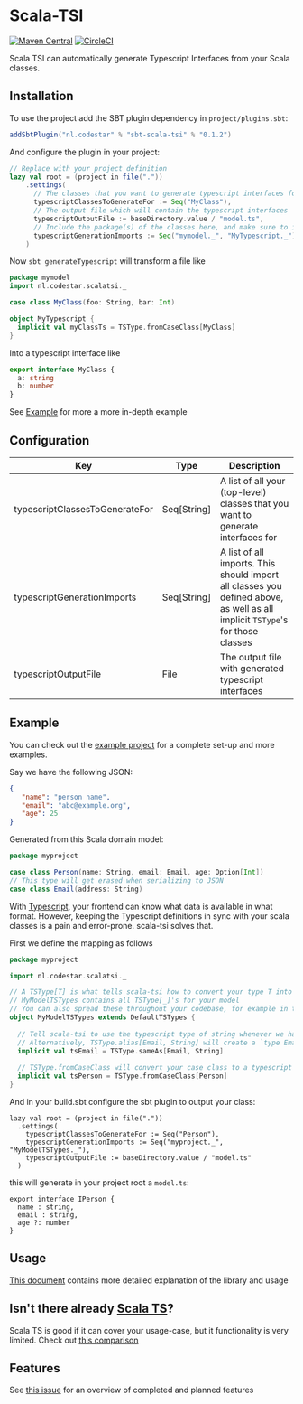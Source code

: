 # Scala-TSI

[![Maven Central](https://img.shields.io/maven-central/v/nl.codestar/scala-tsi_2.12.svg)](https://mvnrepository.com/artifact/nl.codestar/scala-tsi)
[![CircleCI](https://img.shields.io/circleci/project/github/code-star/scala-tsi/master.svg)](https://circleci.com/gh/code-star/scala-tsi/)

Scala TSI can automatically generate Typescript Interfaces from your Scala classes.

## Installation

To use the project add the SBT plugin dependency in `project/plugins.sbt`:

```scala
addSbtPlugin("nl.codestar" % "sbt-scala-tsi" % "0.1.2")
```

And configure the plugin in your project:
```scala
// Replace with your project definition
lazy val root = (project in file("."))
    .settings(
      // The classes that you want to generate typescript interfaces for
      typescriptClassesToGenerateFor := Seq("MyClass"),
      // The output file which will contain the typescript interfaces
      typescriptOutputFile := baseDirectory.value / "model.ts",
      // Include the package(s) of the classes here, and make sure to import your typescript conversions
      typescriptGenerationImports := Seq("mymodel._", "MyTypescript._")
    )
```

Now `sbt generateTypescript` will transform a file like
```scala
package mymodel
import nl.codestar.scalatsi._

case class MyClass(foo: String, bar: Int)

object MyTypescript {
  implicit val myClassTs = TSType.fromCaseClass[MyClass]
}
```

Into a typescript interface like
```typescript
export interface MyClass {
  a: string
  b: number
}
```

See [Example](#Example) for more a more in-depth example

## Configuration

| Key | Type | Description |
| --- | ---- | ----------- |
| typescriptClassesToGenerateFor | Seq[String] | A list of all your (top-level) classes that you want to generate interfaces for |
| typescriptGenerationImports | Seq[String] | A list of all imports. This should import all classes you defined above, as well as all implicit `TSType`'s for those classes |
| typescriptOutputFile | File | The output file with generated typescript interfaces

## Example

You can check out the [example project](example/) for a complete set-up and more examples.

Say we have the following JSON:
```json
{
   "name": "person name",
   "email": "abc@example.org",
   "age": 25
}
```

Generated from this Scala domain model:
```scala
package myproject

case class Person(name: String, email: Email, age: Option[Int])
// This type will get erased when serializing to JSON
case class Email(address: String)
```

With [Typescript](https://www.typescriptlang.org/), your frontend can know what data is available in what format.
However, keeping the Typescript definitions in sync with your scala classes is a pain and error-prone. scala-tsi solves that.


First we define the mapping as follows
```scala
package myproject

import nl.codestar.scalatsi._

// A TSType[T] is what tells scala-tsi how to convert your type T into typescript
// MyModelTSTypes contains all TSType[_]'s for your model
// You can also spread these throughout your codebase, for example in the same place where your JSON (de)serializers
object MyModelTSTypes extends DefaultTSTypes {
 
  // Tell scala-tsi to use the typescript type of string whenever we have an Email type
  // Alternatively, TSType.alias[Email, String] will create a `type Email = string` entry in the typescript file
  implicit val tsEmail = TSType.sameAs[Email, String]
  
  // TSType.fromCaseClass will convert your case class to a typescript definition
  implicit val tsPerson = TSType.fromCaseClass[Person]
}
```

And in your build.sbt configure the sbt plugin to output your class:
```
lazy val root = (project in file("."))
  .settings(
    typescriptClassesToGenerateFor := Seq("Person"),
    typescriptGenerationImports := Seq("myproject._", "MyModelTSTypes._"),
    typescriptOutputFile := baseDirectory.value / "model.ts"
  )
```

this will generate in your project root a `model.ts`:
```
export interface IPerson {
  name : string,
  email : string,
  age ?: number
}
```

## Usage

[This document](doc/workings.md) contains more detailed explanation of the library and usage

## Isn't there already [Scala TS](https://github.com/miloszpp/scala-ts)?

Scala TS is good if it can cover your usage-case, but it functionality is very limited.
Check out [this comparison](doc/scala-ts.md) 

## Features

See [this issue](https://github.com/code-star/scala-ts-interfaces/issues/1) for an overview of completed and planned features

